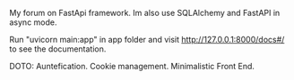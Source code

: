 My forum on FastApi framework.
Im also use SQLAlchemy and FastAPI in async mode. 

Run "uvicorn main:app" in app folder and visit http://127.0.0.1:8000/docs#/ to see the documentation.

DOTO:
  Auntefication.
  Cookie management.
  Minimalistic Front End.
